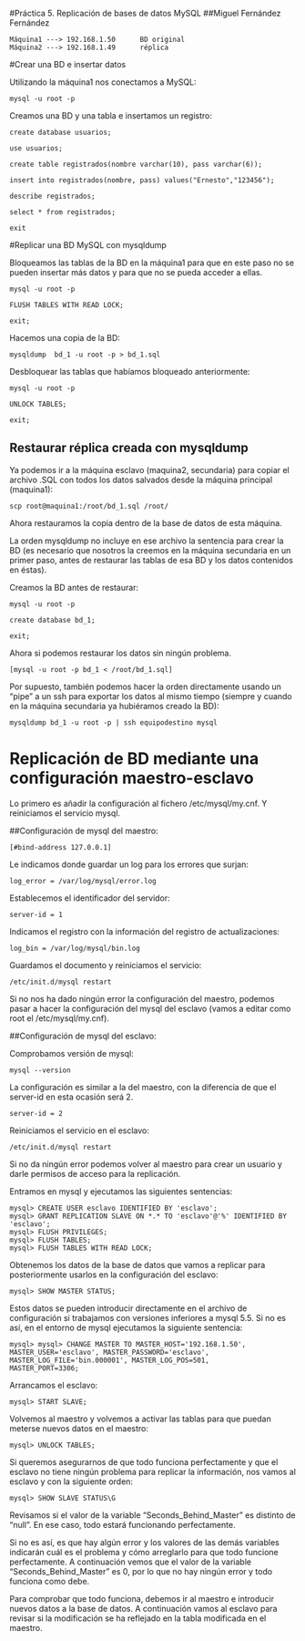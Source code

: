 #Práctica 5. Replicación de bases de datos MySQL
##Miguel Fernández Fernández


    Máquina1 ---> 192.168.1.50      BD original
    Máquina2 ---> 192.168.1.49      réplica


#Crear una BD e insertar datos

Utilizando la máquina1 nos conectamos a MySQL:

	mysql -u root -p

Creamos una BD y una tabla e insertamos un registro:
	
	create database usuarios;

	use usuarios;

	create table registrados(nombre varchar(10), pass varchar(6));

	insert into registrados(nombre, pass) values("Ernesto","123456");

    describe registrados;

    select * from registrados;

    exit


#Replicar una BD MySQL con mysqldump

Bloqueamos las tablas de la BD en la máquina1 para que en este paso no se pueden insertar más datos y para que no se pueda acceder a ellas.

    mysql -u root -p

    FLUSH TABLES WITH READ LOCK;
    
    exit;

Hacemos una copia de la BD:

	mysqldump  bd_1 -u root -p > bd_1.sql
	
Desbloquear las tablas que habíamos bloqueado anteriormente:

    mysql -u root -p

    UNLOCK TABLES;
    
    exit;


## Restaurar réplica creada con mysqldump

Ya podemos ir a la máquina esclavo (maquina2, secundaria) para copiar el archivo 
    .SQL con todos los datos salvados desde la máquina principal (maquina1):

    scp root@maquina1:/root/bd_1.sql /root/

Ahora restauramos la copia dentro de la base de datos de esta máquina. 

La orden mysqldump no incluye en ese archivo la sentencia para crear la BD (es necesario que nosotros la creemos en la máquina secundaria en un primer paso, antes de restaurar las tablas de esa BD y los datos contenidos en éstas).

Creamos la BD antes de restaurar:

    mysql -u root -p

    create database bd_1;

    exit;


Ahora si podemos restaurar los datos sin ningún problema. 

    [mysql -u root -p bd_1 < /root/bd_1.sql]


Por supuesto, también podemos hacer la orden directamente usando un “pipe” a un ssh para exportar los datos al mismo tiempo (siempre y cuando en la máquina secundaria ya hubiéramos creado la BD):

    mysqldump bd_1 -u root -p | ssh equipodestino mysql


# Replicación de BD mediante una configuración maestro-esclavo

Lo primero es añadir la configuración al fichero /etc/mysql/my.cnf. Y reiniciamos el servicio mysql.

##Configuración de mysql del maestro:

    [#bind-address 127.0.0.1]

Le indicamos donde guardar un log para los errores que surjan:

    log_error = /var/log/mysql/error.log

Establecemos el identificador del servidor:
    
    server-id = 1

Indicamos el registro con la información del registro de actualizaciones:

    log_bin = /var/log/mysql/bin.log


Guardamos el documento y reiniciamos el servicio:
    
    /etc/init.d/mysql restart

Si no nos ha dado ningún error la configuración del maestro, podemos pasar a hacer la configuración del mysql del esclavo (vamos a editar como root el /etc/mysql/my.cnf).


##Configuración de mysql del esclavo:

Comprobamos versión de mysql:

    mysql --version

La configuración es similar a la del maestro, con la diferencia de que el server-id en esta ocasión será 2.

    server-id = 2

Reiniciamos el servicio en el esclavo:

    /etc/init.d/mysql restart

Si no da ningún error podemos volver al maestro para crear un usuario y darle permisos de acceso para la replicación. 

Entramos en mysql y ejecutamos las siguientes sentencias:

    mysql> CREATE USER esclavo IDENTIFIED BY 'esclavo';
    mysql> GRANT REPLICATION SLAVE ON *.* TO 'esclavo'@'%' IDENTIFIED BY 'esclavo';
    mysql> FLUSH PRIVILEGES;
    mysql> FLUSH TABLES;
    mysql> FLUSH TABLES WITH READ LOCK;


Obtenemos los datos de la base de datos que vamos a replicar para posteriormente usarlos en la configuración del esclavo:
    
    mysql> SHOW MASTER STATUS;

Estos datos se pueden introducir directamente en el archivo de configuración si trabajamos con versiones inferiores a mysql 5.5. Si no es así, en el entorno de mysql ejecutamos la siguiente sentencia:

    mysql> mysql> CHANGE MASTER TO MASTER_HOST='192.168.1.50',
    MASTER_USER='esclavo', MASTER_PASSWORD='esclavo',
    MASTER_LOG_FILE='bin.000001', MASTER_LOG_POS=501,
    MASTER_PORT=3306;

Arrancamos el esclavo:

    mysql> START SLAVE;

Volvemos al maestro y volvemos a activar las tablas para que puedan meterse nuevos datos en el maestro:

    mysql> UNLOCK TABLES;

Si queremos asegurarnos de que todo funciona perfectamente y que el esclavo no tiene ningún problema para replicar la información, nos vamos al esclavo y con la siguiente orden:

    mysql> SHOW SLAVE STATUS\G


Revisamos si el valor de la variable “Seconds_Behind_Master” es distinto de “null”. En ese caso, todo estará funcionando perfectamente.

Si no es así, es que hay algún error y los valores de las demás variables indicarán cuál es el problema y cómo arreglarlo para que todo funcione perfectamente. A continuación vemos que el valor de la variable “Seconds_Behind_Master” es 0, por lo que no hay ningún error y todo funciona como debe.

Para comprobar que todo funciona, debemos ir al maestro e introducir nuevos datos a la base de datos. A continuación vamos al esclavo para revisar si la modificación se ha reflejado en la tabla modificada en el maestro.
	




